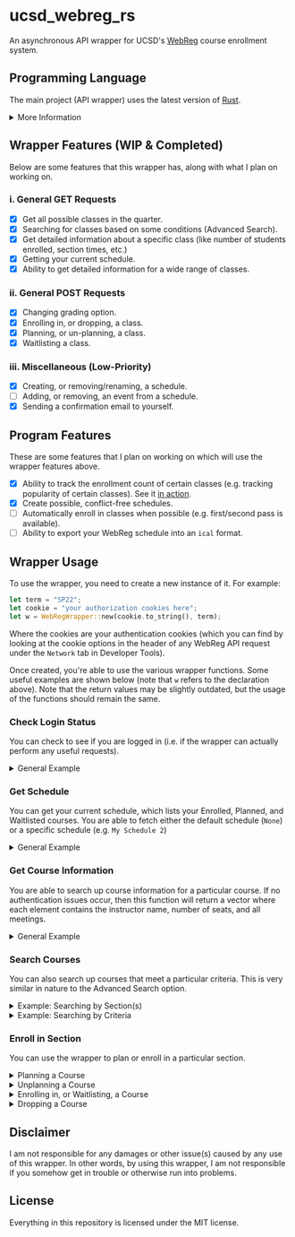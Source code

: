 # ucsd_webreg_rs
An asynchronous API wrapper for UCSD's [WebReg](https://act.ucsd.edu/webreg2/start) course enrollment system.

## Programming Language
The main project (API wrapper) uses the latest version of [Rust](https://www.rust-lang.org/).

<details>
<summary>More Information</summary>
<br> 

The reason why I chose Rust instead of, say, Python or C#, is because I wanted to learn more about Rust. Plus, I've been meaning to work on a project with Rust.

There is additionally another project, creatively namd `webregautoin`, which uses Node's [HTTP](https://nodejs.org/api/http.html) library to create a local API server which the wrapper can use. In particular, this local API has one sole purpose: when new cookies are needed to log into WebReg, the wrapper can make a request to the local API. The local API will then use [a headless Chrome browser](https://github.com/puppeteer/puppeteer) to log into WebReg and get the new cookies. Note that you'll need to log into WebReg beforehand so you can select the `Remember me for 7 days` checkbox for the Duo 2FA (this will automatically be done when an initial request is made).

</details>


## Wrapper Features (WIP & Completed)
Below are some features that this wrapper has, along with what I plan on working on.

### i. General GET Requests
- [x] Get all possible classes in the quarter.
- [x] Searching for classes based on some conditions (Advanced Search).
- [x] Get detailed information about a specific class (like number of students enrolled, section times, etc.)
- [x] Getting your current schedule.
- [x] Ability to get detailed information for a wide range of classes.

### ii. General POST Requests
- [x] Changing grading option.
- [x] Enrolling in, or dropping, a class.
- [x] Planning, or un-planning, a class.
- [x] Waitlisting a class.

### iii. Miscellaneous (Low-Priority)
- [x] Creating, or removing/renaming, a schedule.
- [ ] Adding, or removing, an event from a schedule.
- [x] Sending a confirmation email to yourself.

## Program Features 
These are some features that I plan on working on which will use the wrapper features above. 

- [x] Ability to track the enrollment count of certain classes (e.g. tracking popularity of certain classes). See it [in action](https://github.com/ewang2002/UCSDHistEnrollData).
- [x] Create possible, conflict-free schedules.
- [ ] Automatically enroll in classes when possible (e.g. first/second pass is available).
- [ ] Ability to export your WebReg schedule into an `ical` format.

## Wrapper Usage
To use the wrapper, you need to create a new instance of it. For example:
```rs
let term = "SP22";
let cookie = "your authorization cookies here";
let w = WebRegWrapper::new(cookie.to_string(), term);
```

Where the cookies are your authentication cookies (which you can find by looking at the cookie options in the header of any WebReg API request under the `Network` tab in Developer Tools). 

Once created, you're able to use the various wrapper functions. Some useful examples are shown below (note that `w` refers to the declaration above). Note that the return values may be slightly outdated, but the usage of the functions should remain the same.

### Check Login Status
You can check to see if you are logged in (i.e. if the wrapper can actually perform any useful requests). 

<details>
<summary>General Example</summary>
<br> 

```rs
if !w.is_valid().await {
    println!("You aren't logged in!");
    return; 
}
```

</details>



### Get Schedule
You can get your current schedule, which lists your Enrolled, Planned, and Waitlisted courses. You are able to fetch either the default schedule (`None`) or a specific schedule (e.g. `My Schedule 2`)

<details>
<summary>General Example</summary>
<br> 
Suppose you wanted to see what courses are currently in your *default* schedule. We can use the following code:

```rs
let my_schedule = w.get_schedule(None).await;
if let Some(schedule) = my_schedule {
    for s in schedule {
        println!("{}", s.to_string());
    }
}
```

This prints out:
```
[A05 / 75220] Ethics And Society II (POLI 28) with Elgin, Samuel Zincke - Enrolled (4 Units, L Grading, 21 / 34)
        [LE] M at 12:00 - 12:50 in CENTR 101
        [LE] W at 12:00 - 12:50 in CENTR 101
        [FI] 2022-06-08 at 11:30 - 14:29 in CENTR 101
        [DI] F at 12:00 - 12:50 in SEQUO 148

... (other courses not listed)
```

**Remark:** If you wanted to see what courses you have planned in some other schedule, you can replace `None` with `Some("your schedule name here")`. 
</details>


### Get Course Information
You are able to search up course information for a particular course. If no authentication issues occur, then this function will return a vector where each element contains the instructor name, number of seats, and all meetings.  

<details>
<summary>General Example</summary>
<br> 
Suppose we wanted to look up all CSE 101 sections. We can use the following code:

```rs
let courses_101 = w.get_course_info("CSE", "101").await;
if let Some(courses) = courses_101 {
    for c in courses {
        println!("{}", c.to_string());
    }
}
```

This prints out:
```
[CSE 101] [A01 / 079914] Dasgupta, Sanjoy: 0/116 (WL: 0)
        [LE] TuTh at 9:30 - 10:50 in CENTR 119
        [DI] F at 15:00 - 15:50 in CENTR 119
        [FI] 2022-06-04 at 11:30 - 14:29 in WLH 2001

[CSE 101] [B01 / 079915] Impagliazzo, Russell: 0/116 (WL: 0)
        [LE] TuTh at 14:00 - 15:20 in WLH 2005
        [DI] F at 16:00 - 16:50 in CENTR 119
        [FI] 2022-06-04 at 11:30 - 14:29 in WLH 2005
```

</details>

### Search Courses
You can also search up courses that meet a particular criteria. This is very similar in nature to the Advanced Search option.

<details>
<summary>Example: Searching by Section(s)</summary>
<br> 
Suppose we wanted to search for specific sections. In our example below, we'll search for one section of CSE 100, one section of Math 184, and one section of POLI 28. The following code will do just that: 

```rs
let search_res = w
    .search_courses_detailed(SearchType::ByMultipleSections(&[
        "079913", "078616", "075219",
    ]))
    .await;
if let Some(res) = search_res {
    for r in res {
        println!("{}", r.to_string());
    }
}
```

This prints out:
```
[CSE 100] [B02 / 079913] Staff: 0/68 (WL: 0)
        [LE] MWF at 10:00 - 10:50 in CENTR 119
        [DI] W at 17:00 - 17:50 in CSB 002
        [FI] 2022-06-04 at 8:00 - 10:59 in WLH 2005

[MATH 184] [A03 / 078616] Kane, Daniel Mertz: 27/35 (WL: 0)
        [LE] MWF at 16:00 - 16:50 in HSS 1330
        [DI] Th at 19:00 - 19:50 in APM 7321
        [FI] 2022-06-09 at 15:00 - 17:59 in HSS 1330

[POLI 28] [A04 / 075219] Elgin, Samuel Zincke: 26/34 (WL: 0)
        [LE] MW at 12:00 - 12:50 in CENTR 101
        [DI] W at 16:00 - 16:50 in SOLIS 111
        [FI] 2022-06-08 at 11:30 - 14:29 in CENTR 101
```

</details>

<details>
<summary>Example: Searching by Criteria</summary>
<br> 

Suppose we wanted to search for any lower- or upper-division CSE course. We can use the following code:

```rs 
let search_res = w
    .search_courses_detailed(SearchType::Advanced(
        &SearchRequestBuilder::new()
            .add_department("CSE")
            .filter_courses_by(CourseLevelFilter::UpperDivision)
            .filter_courses_by(CourseLevelFilter::LowerDivision),
    ))
    .await;

if let Some(r) = search_res{
    for c in r {
        println!("{}", c.to_string());
    }
}
```

This prints out:
```
[CSE 6R] [A01 / 077385] Moshiri, Alexander Niema: 14/150 (WL: 0)
        [LE] MWF at 11:00 - 11:50 in RCLAS R05
        [DI] W at 12:00 - 12:50 in RCLAS R05
        [MI] 2022-04-30 at 10:00 - 10:50 in RCLAS R05

... (other courses not listed)

[CSE 185] [A03 / 077491] Gymrek, Melissa Ann: 34/38 (WL: 0)
        [LE] MW at 11:00 - 11:50 in CENTR 105
        [LA] MW at 13:00 - 14:50 in EBU3B B270
```

</details>



### Enroll in Section
You can use the wrapper to plan or enroll in a particular section. 

<details>
<summary>Planning a Course</summary>
<br> 
Suppose you wanted to plan a section of CSE 100 to your default schedule. You can use the following code:

```rs
w.add_to_plan(PlanAdd {
    subject_code: "CSE",
    course_code: "100",
    section_number: "079911",
    section_code: "A01",
    // Using S/U grading.
    grading_option: Some("S"),
    // Put in default schedule
    schedule_name: None,
    unit_count: 4
}, true).await;
```

This will return `true` if the planning succeeded and `false` otherwise.

**Remark:** If you wanted to see what courses you have planned in some other schedule, you can replace `None` with `Some("your schedule name here")`. 

</details>

<details>
<summary>Unplanning a Course</summary>
<br> 
Suppose you want to remove the section of CSE 100 from your default schedule. You can use the following code:

```rs
w.remove_from_plan("079911", None).await;
```

This will return `true` if the removal succeeded and `false` otherwise.

**Remark:** If you wanted to see what courses you have planned in some other schedule, you can replace `None` with `Some("your schedule name here")`. 

</details>

<details>
<summary>Enrolling in, or Waitlisting, a Course</summary>
<br> 
Suppose your enrollment time is here and you want to enroll/waitlist in a specific section of CSE 95. You can use the following code:

```rs
w.add_section(
    // To waitlist, use `false` instead.
    true,
    EnrollWaitAdd {
        // All you need is a section ID
        section_number: "078483",
        // Using the default grading option
        grading_option: None,
        // And the default unit count
        unit_count: None,
    },
    true
).await;
```

This will return `true` if you were able to enroll/waitlist in the section and `false` otherwise. Additionally, if you are able to enroll/waitlist in said section, this function will also call an API endpoint which unplans said class from all of your schedules.

</details>

<details>
<summary>Dropping a Course</summary>
<br> 
Suppose your enrollment time is here and you decide to drop CSE 95. You can use the following code:

```rs
// If this course is on the waitlist, use `false` instead.
w.drop_section(true, "078483").await;
```

This will return `true` if dropping was successful and `false` otherwise.


</details>




## Disclaimer
I am not responsible for any damages or other issue(s) caused by any use of this wrapper. In other words, by using this wrapper, I am not responsible if you somehow get in trouble or otherwise run into problems.

## License
Everything in this repository is licensed under the MIT license.